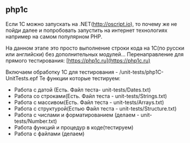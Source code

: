 ## php1c

Если 1С можно запускать на .NET(http://oscript.io), то почему же не пойди далее и попробовать запустить на интернет технологиях например на самом популярном PHP.

На данном этапе это просто выполнение строки кода на 1С(по русски или английски) без дополнительных модулей... 
Перенаправление для прямого тестирования: [https://php1c.ru](https://php1c.ru)

Включаем обработку 1С для тестирования - /unit-tests/php1C-UnitTests.epf Те функции которые тестируем:

- Работа с датой (Есть. Файл теста- unit-tests/Dates.txt)
- Работа со строками(Есть. Файл теста - unit-tests/Strings.txt)
- Работа с массивом(Есть. Файл теста - unit-tests/Arrays.txt)
- Работа с структурой(Естью Файл теста - unit-tests/Structure.txt)
- Работа с числами и форматированием (делаем - unit-tests/Number.txt)
- Работа функций и процедур в коде(тестируем)
- Работа с файлами (делаем)



